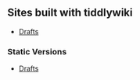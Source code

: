 ## Sites built with tiddlywiki

* [Drafts](drafts/)

### Static Versions

* [Drafts](drafts/static.html)
